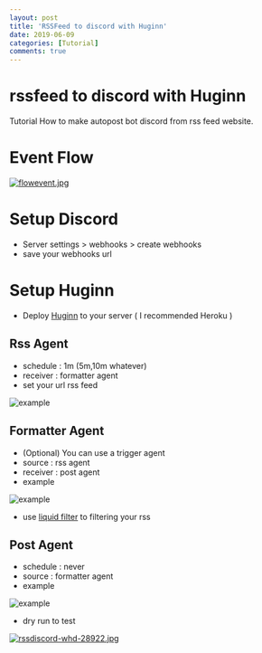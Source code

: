 ```yaml
---
layout: post
title: 'RSSFeed to discord with Huginn'
date: 2019-06-09
categories: [Tutorial]
comments: true
---
```


# rssfeed to discord with Huginn
Tutorial How to make autopost bot discord from rss feed website.

# Event Flow

[![flowevent.jpg](https://s3.gifyu.com/images/flowevent.jpg)](https://gifyu.com/image/EcJS)

# Setup Discord
- Server settings > webhooks > create webhooks
- save your webhooks url

# Setup Huginn
- Deploy [Huginn](https://github.com/rokhimin/huginn-test) to your server ( I recommended Heroku )

## Rss Agent
- schedule : 1m (5m,10m whatever)
- receiver : formatter agent
- set your url rss feed

![example](https://s3.gifyu.com/images/huginn0.jpg)

## Formatter Agent
- (Optional) You can use a trigger agent
- source : rss agent
- receiver : post agent
- example

![example](https://s3.gifyu.com/images/huginn1.jpg)

- use [liquid filter](https://help.shopify.com/en/themes/liquid/filters/string-filters) to filtering your rss

## Post Agent
- schedule : never
- source : formatter agent
- example

![example](https://s3.gifyu.com/images/huginn2.jpg)

- dry run to test

[![rssdiscord-whd-28922.jpg](https://s3.gifyu.com/images/rssdiscord-whd-28922.jpg)](https://gifyu.com/image/EcJq)





